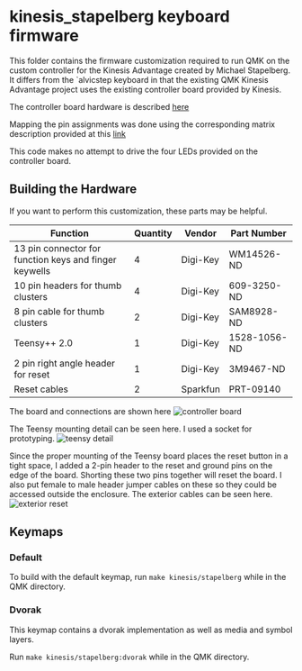# kinesis_stapelberg keyboard firmware

This folder contains the firmware customization required to run QMK on the custom controller for the Kinesis Advantage created by Michael Stapelberg.
It differs from the `alvicstep keyboard in that the existing QMK Kinesis Advantage project uses the existing controller board provided by Kinesis.

The controller board hardware is described
[here](http://michael.stapelberg.de/Artikel/kinesis_custom_controller)

Mapping the pin assignments was done using the corresponding matrix description provided at this
[link](https://github.com/stapelberg/kinesis-firmware/blob/master/kb_kinesis/config.kspec)

This code makes no attempt to drive the four LEDs provided on the controller board.


## Building the Hardware

If you want to perform this customization, these parts may be helpful.

| Function                                               | Quantity | Vendor   | Part Number  |
| ------------------------------------------------------ | -------- | -------  | ------------ |
| 13 pin connector for function keys and finger keywells | 4        | Digi-Key | WM14526-ND   |
| 10 pin headers for thumb clusters                      | 4        | Digi-Key | 609-3250-ND  |
| 8 pin cable for thumb clusters                         | 2        | Digi-Key | SAM8928-ND   |
| Teensy++ 2.0                                           | 1        | Digi-Key | 1528-1056-ND |
| 2 pin right angle header for reset                     | 1        | Digi-Key | 3M9467-ND    |
| Reset cables                                           | 2        | Sparkfun | PRT-09140    |

The board and connections are shown here
![controller board](https://i.imgur.com/2ZPMwvZ.jpg)

The Teensy mounting detail can be seen here.
I used a socket for prototyping.
![teensy detail](https://i.imgur.com/HrkGUjc.jpg)


Since the proper mounting of the Teensy board places the reset button in a tight space, I added a 2-pin header to the reset and ground pins on the edge of the board.
Shorting these two pins together will reset the board.
I also put female to male header jumper cables on these so they could be accessed outside the enclosure.
The exterior cables can be seen here.
![exterior reset](https://i.imgur.com/JNoxI40.jpg)


## Keymaps

### Default

To build with the default keymap, run `make kinesis/stapelberg` while in the QMK directory.

### Dvorak

This keymap contains a dvorak implementation as well as media and symbol layers.

Run `make kinesis/stapelberg:dvorak` while in the QMK directory.
